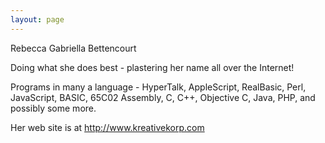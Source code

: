 ```yaml
---
layout: page
---
```


Rebecca Gabriella Bettencourt

Doing what she does best - plastering her name all over the Internet!

Programs in many a language - HyperTalk, AppleScript, RealBasic, Perl, JavaScript, BASIC, 65C02 Assembly, C, C++, Objective C, Java, PHP, and possibly some more.

Her web site is at http://www.kreativekorp.com
